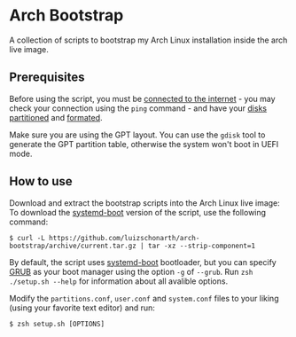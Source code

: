 # Arch Bootstrap

A collection of scripts to bootstrap my Arch Linux installation inside the arch live image.

## Prerequisites

Before using the script, you must be [connected to the internet](https://wiki.archlinux.org/title/Installation_guide#Connect_to_the_internet) - you may check your connection using the `ping` command - and have your [disks partitioned](https://wiki.archlinux.org/title/Installation_guide#Partition_the_disks) and [formated](https://wiki.archlinux.org/title/Installation_guide#Format_the_partitions).

Make sure you are using the GPT layout. You can use the `gdisk` tool to generate the GPT partition table, otherwise the system won't boot in UEFI mode.

## How to use

Download and extract the bootstrap scripts into the Arch Linux live image:
To download the [systemd-boot](https://wiki.archlinux.org/title/Systemd-boot) version of the script, use the following command:

```
$ curl -L https://github.com/luizschonarth/arch-bootstrap/archive/current.tar.gz | tar -xz --strip-component=1
```

By default, the script uses [systemd-boot](https://wiki.archlinux.org/title/Systemd-boot) bootloader, but you can specify [GRUB](https://wiki.archlinux.org/title/GRUB) as your boot manager using the option `-g` of `--grub`. Run `zsh ./setup.sh --help` for information about all avalible options.

Modify the `partitions.conf`, `user.conf` and `system.conf` files to your liking (using your favorite text editor) and run:

```
$ zsh setup.sh [OPTIONS]
```
